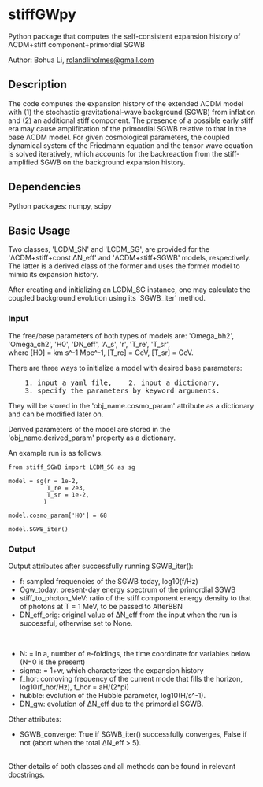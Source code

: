 # stiffGWpy
Python package that computes the self-consistent expansion history of &Lambda;CDM+stiff component+primordial SGWB

Author: Bohua Li, rolandliholmes@gmail.com

Description
-------------
The code computes the expansion history of the extended &Lambda;CDM model 
with (1) the stochastic gravitational-wave background (SGWB) from inflation 
and (2) an additional stiff component. The presence of a possible early stiff era
may cause amplification of the primordial SGWB relative to that in the base &Lambda;CDM model.
For given cosmological parameters, the coupled dynamical system of the Friedmann equation 
and the tensor wave equation is solved iteratively, which accounts for the backreaction 
from the stiff-amplified SGWB on the background expansion history.


Dependencies
--------------------
Python packages: numpy, scipy


Basic Usage
-----------------------------------
Two classes, 'LCDM_SN' and 'LCDM_SG', are provided for the '&Lambda;CDM+stiff+const &Delta;N_eff' 
and '&Lambda;CDM+stiff+SGWB' models, respectively. The latter is a derived class of the former 
and uses the former model to mimic its expansion history.

After creating and initializing an LCDM_SG instance, one may calculate the coupled background evolution 
using its 'SGWB_iter' method. 


### Input ###

The free/base parameters of both types of models are: 'Omega_bh2', 'Omega_ch2', 'H0', 'DN_eff', 'A_s', 'r', 'T_re', 'T_sr',  
where [H0] = km s^-1 Mpc^-1, [T_re] = GeV, [T_sr] = GeV.

There are three ways to initialize a model with desired base parameters:  
<pre>
    1. input a yaml file,    2. input a dictionary,  
    3. specify the parameters by keyword arguments.  
</pre>
They will be stored in the 'obj_name.cosmo_param' attribute as a dictionary and can be modified later on.  

Derived parameters of the model are stored in the 'obj_name.derived_param' property as a dictionary.  

An example run is as follows.

```
from stiff_SGWB import LCDM_SG as sg

model = sg(r = 1e-2,
           T_re = 2e3,
           T_sr = 1e-2,
          )

model.cosmo_param['H0'] = 68

model.SGWB_iter()
```

### Output ###

Output attributes after successfully running SGWB_iter():
    
- f:             sampled frequencies of the SGWB today, log10(f/Hz) 
- Ogw_today:     present-day energy spectrum of the primordial SGWB
- stiff_to_photon_MeV: ratio of the stiff component energy density to that of photons at T = 1 MeV, to be passed to AlterBBN
- DN_eff_orig:   original value of &Delta;N_eff from the input when the run is successful, otherwise set to None.
<br/>

- N:             = ln a, number of e-foldings, the time coordinate for variables below (N=0 is the present)
- sigma:         = 1+w, which characterizes the expansion history 
- f_hor:         comoving frequency of the current mode that fills the horizon, log10(f_hor/Hz), f_hor = aH/(2*pi)
- hubble:        evolution of the Hubble parameter, log10(H/s^-1). 
- DN_gw:         evolution of &Delta;N_eff due to the primordial SGWB. 


Other attributes:

- SGWB_converge: True if SGWB_iter() successfully converges, False if not (abort when the total &Delta;N_eff > 5).


\
Other details of both classes and all methods can be found in relevant docstrings. 

